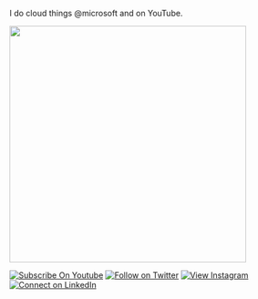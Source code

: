 <!--
**madebygps/madebygps** is a ✨ _special_ ✨ repository because its `README.md` (this file) appears on your GitHub profile.
-->

I do cloud things @microsoft and on YouTube.

<img src="https://raw.githubusercontent.com/madebygps/madebygps/main/croppped.gif" width="415px">

[![Subscribe On Youtube](https://img.shields.io/badge/Subscribe-red?style=for-the-badge&logo=youtube&logoColor=white)](https://www.youtube.com/channel/UCbjgKwnWnGG7sKCPTRgrFcw)
[![Follow on Twitter](https://img.shields.io/badge/Follow-%231DA1F2?style=for-the-badge&logo=twitter&logoColor=white)](https://twitter.com/madebygps)
[![View Instagram](https://img.shields.io/badge/view-%23E4405F.svg?&style=for-the-badge&logo=instagram&logoColor=white)](https://www.instagram.com/madebygps/)
[![Connect on LinkedIn](https://img.shields.io/badge/connect-%230077B5.svg?&style=for-the-badge&logo=linkedin)](https://www.linkedin.com/in/madebygps/)
<br />

